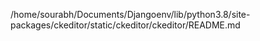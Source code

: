 /home/sourabh/Documents/Djangoenv/lib/python3.8/site-packages/ckeditor/static/ckeditor/ckeditor/README.md